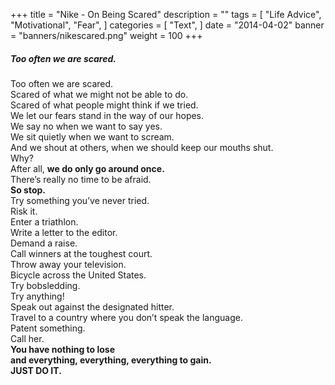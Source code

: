 +++
title = "Nike - On Being Scared"
description = ""
tags = [
    "Life Advice",
    "Motivational",
    "Fear",
]
categories = [
    "Text",
]
date = "2014-04-02"
banner = "banners/nikescared.png"
weight = 100
+++

##### Too often we are scared.
Too often we are scared.
<br>Scared of what we might not be able to do.
<br>Scared of what people might think if we tried.
<br>We let our fears stand in the way of our hopes.
<br>We say no when we want to say yes.
<br>We sit quietly when we want to scream.
<br>And we shout at others, when we should keep our mouths shut.
<br>Why?
<br>After all, **we do only go around once.**
<br>There’s really no time to be afraid.
<br>**So stop.**
<br>Try something you’ve never tried.
<br>Risk it.
<br>Enter a triathlon.
<br>Write a letter to the editor.
<br>Demand a raise.
<br>Call winners at the toughest court.
<br>Throw away your television.
<br>Bicycle across the United States.
<br>Try bobsledding.
<br>Try anything!
<br>Speak out against the designated hitter.
<br>Travel to a country where you don’t speak the language.
<br>Patent something.
<br>Call her.
<br>**You have nothing to lose**
<br>**and everything, everything, everything to gain.**
<br>**JUST DO IT.**
